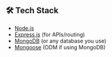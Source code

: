 
## 🛠️ Tech Stack
- [Node.js](https://nodejs.org/)
- [Express.js](https://expressjs.com/) (for APIs/routing)
- [MongoDB](https://www.mongodb.com/) (or any database you use)
- [Mongoose](https://mongoosejs.com/) (ODM if using MongoDB)
